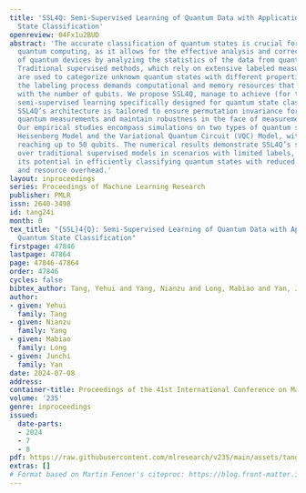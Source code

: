 ```yaml
---
title: 'SSL4Q: Semi-Supervised Learning of Quantum Data with Application to Quantum
  State Classification'
openreview: 04Fx1u2BUD
abstract: 'The accurate classification of quantum states is crucial for advancing
  quantum computing, as it allows for the effective analysis and correct functioning
  of quantum devices by analyzing the statistics of the data from quantum measurements.
  Traditional supervised methods, which rely on extensive labeled measurement outcomes,
  are used to categorize unknown quantum states with different properties. However,
  the labeling process demands computational and memory resources that increase exponentially
  with the number of qubits. We propose SSL4Q, manage to achieve (for the first time)
  semi-supervised learning specifically designed for quantum state classification.
  SSL4Q’s architecture is tailored to ensure permutation invariance for unordered
  quantum measurements and maintain robustness in the face of measurement uncertainties.
  Our empirical studies encompass simulations on two types of quantum systems: the
  Heisenberg Model and the Variational Quantum Circuit (VQC) Model, with system size
  reaching up to 50 qubits. The numerical results demonstrate SSL4Q’s superiority
  over traditional supervised models in scenarios with limited labels, highlighting
  its potential in efficiently classifying quantum states with reduced computational
  and resource overhead.'
layout: inproceedings
series: Proceedings of Machine Learning Research
publisher: PMLR
issn: 2640-3498
id: tang24i
month: 0
tex_title: "{SSL}4{Q}: Semi-Supervised Learning of Quantum Data with Application to
  Quantum State Classification"
firstpage: 47846
lastpage: 47864
page: 47846-47864
order: 47846
cycles: false
bibtex_author: Tang, Yehui and Yang, Nianzu and Long, Mabiao and Yan, Junchi
author:
- given: Yehui
  family: Tang
- given: Nianzu
  family: Yang
- given: Mabiao
  family: Long
- given: Junchi
  family: Yan
date: 2024-07-08
address:
container-title: Proceedings of the 41st International Conference on Machine Learning
volume: '235'
genre: inproceedings
issued:
  date-parts:
  - 2024
  - 7
  - 8
pdf: https://raw.githubusercontent.com/mlresearch/v235/main/assets/tang24i/tang24i.pdf
extras: []
# Format based on Martin Fenner's citeproc: https://blog.front-matter.io/posts/citeproc-yaml-for-bibliographies/
---
```

